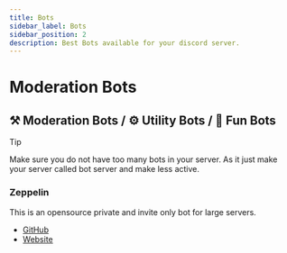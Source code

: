 ```yaml
---
title: Bots
sidebar_label: Bots
sidebar_position: 2
description: Best Bots available for your discord server.
---
```


# Moderation Bots

## ⚒️ Moderation Bots / ⚙️ Utility Bots / 🤖 Fun Bots

>[!TIP]
> Make sure you do not have too many bots in your server. As it just make your server called bot server and make less active.

### Zeppelin 
This is an opensource private and invite only bot for large servers.

- [GitHub](https://github.com/Dragory/ZeppelinBot)
- [Website](https://zeppelin.gg/)
